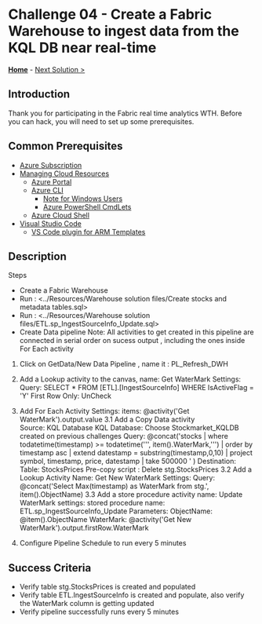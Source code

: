 # Challenge 04 - Create a Fabric Warehouse to ingest data from the KQL DB near real-time

<!-- REMOVE_ME ${navigationLine} (remove this from your MD files if you are writing them manually, this is for the automation script) REMOVE_ME -->

<!-- REPLACE_ME (this section will be removed by the automation script) -->
<!-- If you are using and editing this template manually, ensure the navigation link below is updated to link to next challenge relative to the current challenge. The "Home" link should always link to the homepage of the hack which is the README.md in the hack's parent directory. -->

**[Home](../README.md)** - [Next Solution >](./Solution05.md)

<!-- REPLACE_ME (this section will be removed by the automation script) -->

## Introduction

<!-- REMOVE_ME Thank you for participating in the ${nameOfHackArg} What The Hack. Before you can hack, you will need to set up some prerequisites. (remove this from your MD files if you are writing them manually, this is for the automation script) REMOVE_ME -->

<!-- REPLACE_ME (this section will be removed by the automation script) -->

Thank you for participating in the Fabric real time analytics WTH. Before you can hack, you will need to set up some prerequisites.

<!-- REPLACE_ME (this section will be removed by the automation script) -->

## Common Prerequisites

<!-- If you are editing this template manually, be aware that these links are only designed to work if this Markdown file is in the /xxx-HackName/Student/ folder of your hack. -->

- [Azure Subscription](../../../000-HowToHack/WTH-Common-Prerequisites.md#azure-subscription)
- [Managing Cloud Resources](../../../000-HowToHack/WTH-Common-Prerequisites.md#managing-cloud-resources)
  - [Azure Portal](../../../000-HowToHack/WTH-Common-Prerequisites.md#azure-portal)
  - [Azure CLI](../../../000-HowToHack/WTH-Common-Prerequisites.md#azure-cli)
    - [Note for Windows Users](../../../000-HowToHack/WTH-Common-Prerequisites.md#note-for-windows-users)
    - [Azure PowerShell CmdLets](../../../000-HowToHack/WTH-Common-Prerequisites.md#azure-powershell-cmdlets)
  - [Azure Cloud Shell](../../../000-HowToHack/WTH-Common-Prerequisites.md#azure-cloud-shell)
- [Visual Studio Code](../../../000-HowToHack/WTH-Common-Prerequisites.md#visual-studio-code)
  - [VS Code plugin for ARM Templates](../../../000-HowToHack/WTH-Common-Prerequisites.md#visual-studio-code-plugins-for-arm-templates)

## Description

Steps 
- Create a Fabric Warehouse
- Run : <../Resources/Warehouse solution files/Create stocks and metadata tables.sql>
- Run : <../Resources/Warehouse solution files/ETL.sp_IngestSourceInfo_Update.sql>
- Create Data pipeline
  Note: All activities to get created in this pipeline are connected in serial order on sucess output , including the ones inside For Each activity

 1. Click on GetData/New Data Pipeline , name it : PL_Refresh_DWH

 2. Add a Lookup activity to the canvas, 
      name: Get WaterMark
      Settings: 
        Query:  SELECT * FROM [ETL].[IngestSourceInfo] WHERE IsActiveFlag = 'Y'
        First Row Only: UnCheck

 3. Add For Each Activity 
    Settings: 
      items: @activity('Get WaterMark').output.value
    3.1  Add a Copy Data activity      
      Source: KQL Database
      KQL Database: Choose Stockmarket_KQLDB created on previous challenges
      Query: 
        @concat('stocks 
          | where todatetime(timestamp) >= todatetime(''', item().WaterMark,''') 
          | order by timestamp asc
          | extend datestamp = substring(timestamp,0,10) 
          | project symbol, timestamp, price, datestamp 
          | take 500000 ' )
      Destination: 
        Table: StocksPrices
        Pre-copy script : Delete stg.StocksPrices
    3.2  Add a Lookup Activity
          Name: Get New WaterMark
          Settings:
            Query: @concat('Select Max(timestamp) as WaterMark from stg.', item().ObjectName)
    3.3 Add a store procedure activity
        name: Update WaterMark
        settings:
          stored procedure name: ETL.sp_IngestSourceInfo_Update
          Parameters:
            ObjectName: @item().ObjectName
            WaterMark: @activity('Get New WaterMark').output.firstRow.WaterMark

  4. Configure Pipeline Schedule to run every 5 minutes


## Success Criteria

- Verify table stg.StocksPrices is created and populated
- Verify table ETL.IngestSourceInfo is created and populate, also verify the WaterMark column is getting updated
- Verify pipeline successfully runs every 5 minutes 
